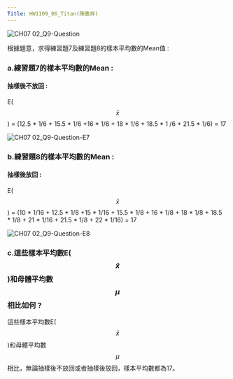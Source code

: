 ```yaml
---
Title: HW1109_06_Titan(陳嘉祥)
---
```


![CH07 02_Q9-Question](https://github.com/user-attachments/assets/feb4b6fc-15ef-48ba-9064-21317d1f889a)

根據題意，求得練習題7及練習題8的樣本平均數的Mean值 :

### a.練習題7的樣本平均數的Mean :
#### 抽樣後不放回 :

E( $$\bar{x}$$ ) = (12.5 * 1/6 + 15.5 * 1/6 +16 * 1/6 + 18 * 1/6 + 18.5 * 1 /6 + 21.5 * 1/6) = 17 

![CH07 02_Q9-Question-E7](https://github.com/user-attachments/assets/8a86f6b8-3728-4804-ba25-b122d70d412c)

### b.練習題8的樣本平均數的Mean :
#### 抽樣後放回 :

E( $$\bar{x}$$ ) = (10 * 1/16 + 12.5 * 1/8 +15 * 1/16 + 15.5 * 1/8 + 16 * 1/8 + 18 * 1/8 + 18.5 * 1/8 + 21 * 1/16 + 21.5 * 1/8 + 22 * 1/16) = 17 

![CH07 02_Q9-Question-E8](https://github.com/user-attachments/assets/a00dbe8b-ae66-441d-ae41-cb13a2c59c77)

### c.這些樣本平均數E( $$\bar{x}$$ )和母體平均數 $$\mu$$ 相比如何 ?
這些樣本平均數E( $$\bar{x}$$ )和母體平均數 $$\mu$$ 相比，無論抽樣後不放回或者抽樣後放回，樣本平均數都為17。
